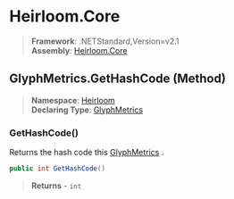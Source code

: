 # Heirloom.Core

> **Framework**: .NETStandard,Version=v2.1  
> **Assembly**: [Heirloom.Core][0]

## GlyphMetrics.GetHashCode (Method)

> **Namespace**: [Heirloom][0]  
> **Declaring Type**: [GlyphMetrics][1]

### GetHashCode()

Returns the hash code this [GlyphMetrics][1] .

```cs
public int GetHashCode()
```

> **Returns** - `int`

[0]: ../../../Heirloom.Core.md
[1]: ../GlyphMetrics.md
